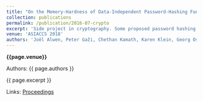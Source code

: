 ```yaml
---
title: "On the Memory-Hardness of Data-Independent Password-Hashing Functions"
collection: publications
permalink: /publication/2016-07-crypto
excerpt: 'Side project in cryptography. Some proposed password hashing functions are not as safe as it seems. The attacks are related to graph pebbling, cool stuff!'
venue: 'ASIACCS 2018'
authors: 'Joël Alwen, Peter Gaži, Chethan Kamath, Karen Klein, Georg Osang, Krzysztof Pietrzak, Leonid Reyzin, Michal Rolínek, Michal Rybár'
---
```


**{{page.venue}}**

Authors: {{ page.authors }}

{{ page.excerpt }}

Links: [Proceedings](https://dl.acm.org/doi/abs/10.1145/3196494.3196534)
